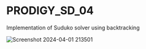 # PRODIGY_SD_04

Implementation of Suduko solver using backtracking

![Screenshot 2024-04-01 213501](https://github.com/keshore000/PRODIGY_SD_04/assets/118614669/2857ee6c-fc14-49d3-9752-d4c466a21ca3)
